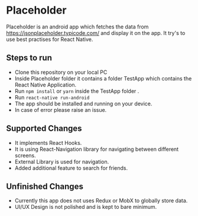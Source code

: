 # Placeholder

Placeholder is an android app which fetches the data from https://jsonplaceholder.typicode.com/ and display it on the app. It try's to use best practises for React Native.

## Steps to run

 - Clone this repository on your local PC 
 - Inside Placeholder folder it contains a folder TestApp which contains the React Native Application.
 - Run `npm install` or `yarn` inside the TestApp folder .
 - Run `react-native run-android` 
 - The app should be installed and running on your device. 
 - In case of error please raise an issue.


## Supported Changes 

 - It implements React Hooks. 
 - It is using React-Navigation library for navigating between different screens.
 - External Library is used for navigation.
 - Added additional feature to search for friends.

## Unfinished Changes

 - Currently this app does not uses Redux or MobX to globally store
   data.
 - UI/UX Design is not polished  and is kept to bare minimum. 
